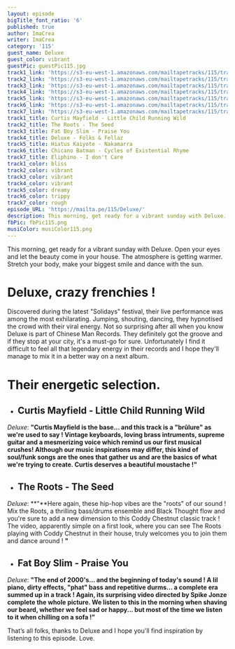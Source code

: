 ```yaml
---
layout: episode
bigTitle_font_ratio: '6'
published: true
author: ImaCrea
writer: ImaCrea
category: '115'
guest_name: Deluxe
guest_color: vibrant
guestPic: guestPic115.jpg
track1_link: 'https://s3-eu-west-1.amazonaws.com/mailtapetracks/115/track1.mp3'
track2_link: 'https://s3-eu-west-1.amazonaws.com/mailtapetracks/115/track2.mp3'
track3_link: 'https://s3-eu-west-1.amazonaws.com/mailtapetracks/115/track3.mp3'
track4_link: 'https://s3-eu-west-1.amazonaws.com/mailtapetracks/115/track4.mp3'
track5_link: 'https://s3-eu-west-1.amazonaws.com/mailtapetracks/115/track5.mp3'
track6_link: 'https://s3-eu-west-1.amazonaws.com/mailtapetracks/115/track6.mp3'
track7_link: 'https://s3-eu-west-1.amazonaws.com/mailtapetracks/115/track7.mp3'
track1_title: Curtis Mayfield - Little Child Running Wild
track2_title: The Roots - The Seed
track3_title: Fat Boy Slim - Praise You
track4_title: Deluxe - Folks & Fellaz
track5_title: Hiatus Kaiyote - Nakamarra
track6_title: Chicano Batman - Cycles of Existential Rhyme
track7_title: Eliphino - I don't Care
track1_color: bliss
track2_color: vibrant
track3_color: vibrant
track4_color: vibrant
track5_color: dreamy
track6_color: trippy
track7_color: rough
episode_URL: 'https://mailta.pe/115/Deluxe/'
description: This morning, get ready for a vibrant sunday with Deluxe. Open your eyes and let the beauty come in your house. The atmosphere is getting warmer. Stretch your body, make your biggest smile and dance with the sun.
fbPic: fbPic115.png
musiColor: musiColor115.png
---
```

<p id="introduction">This morning, get ready for a vibrant sunday with Deluxe. Open your eyes and let the beauty come in your house. The atmosphere is getting warmer. Stretch your body, make your biggest smile and dance with the sun.</p>

# Deluxe, crazy frenchies !

Discovered during the latest "Solidays" festival, their live performance was among the most exhilarating. Jumping, shouting, dancing, they hypnotised the crowd with their viral energy. Not so surprising after all when you know Deluxe is part of Chinese Man Records. They definitely got the groove and if they stop at your city, it's a must-go for sure. Unfortunately I find it difficult to feel all that legendary energy in their records and I hope they'll manage to mix it in a better way on a next album.

# Their energetic selection.

+ ## Curtis Mayfield - Little Child Running Wild
_Deluxe_: **"**Curtis Mayfield is the base... and this track is a "brûlure" as we're used to say ! Vintage keyboards, loving brass intruments, supreme guitar and a mesmerizing voice which remind us our first musical crushes! Although our music inspirations may differ, this kind of soul/funk songs are the ones that gather us and are the basics of what we're trying to create. Curtis deserves a beautiful moustache !**"**

+ ## The Roots - The Seed
_Deluxe_: **"**Here again, these hip-hop vibes are the "roots" of our sound ! Mix the Roots, a thrilling bass/drums ensemble and Black Thought flow and you're sure to add a new dimension to this Coddy Chestnut classic track ! The video, apparently simple on a first look, where you can see The Roots playing with Coddy Chestnut in their house, truly welcomes you to join them and dance around ! **"**

+ ## Fat Boy Slim - Praise You
_Deluxe_: **"**The end of 2000's... and the beginning of today's sound ! A lil piano, dirty effects, "phat" bass and repetitive durms... a complete era summed up in a track ! Again, its surprising video directed by Spike Jonze complete the whole picture. We listen to this in the morning when shaving our beard, whether we feel sad or happy... but most of the time we listen to it when chilling on a sofa !**"**


<p id="outroduction">That’s all folks, thanks to Deluxe and I hope you'll find inspiration by listening to this episode. Love.</p>
